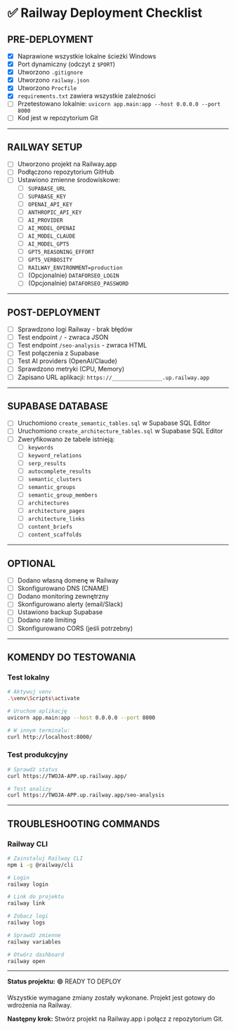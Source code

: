 # ✅ Railway Deployment Checklist

## PRE-DEPLOYMENT

- [x] Naprawione wszystkie lokalne ścieżki Windows
- [x] Port dynamiczny (odczyt z `$PORT`)
- [x] Utworzono `.gitignore`
- [x] Utworzono `railway.json`
- [x] Utworzono `Procfile`
- [x] `requirements.txt` zawiera wszystkie zależności
- [ ] Przetestowano lokalnie: `uvicorn app.main:app --host 0.0.0.0 --port 8000`
- [ ] Kod jest w repozytorium Git

---

## RAILWAY SETUP

- [ ] Utworzono projekt na Railway.app
- [ ] Podłączono repozytorium GitHub
- [ ] Ustawiono zmienne środowiskowe:
  - [ ] `SUPABASE_URL`
  - [ ] `SUPABASE_KEY`
  - [ ] `OPENAI_API_KEY`
  - [ ] `ANTHROPIC_API_KEY`
  - [ ] `AI_PROVIDER`
  - [ ] `AI_MODEL_OPENAI`
  - [ ] `AI_MODEL_CLAUDE`
  - [ ] `AI_MODEL_GPT5`
  - [ ] `GPT5_REASONING_EFFORT`
  - [ ] `GPT5_VERBOSITY`
  - [ ] `RAILWAY_ENVIRONMENT=production`
  - [ ] (Opcjonalnie) `DATAFORSEO_LOGIN`
  - [ ] (Opcjonalnie) `DATAFORSEO_PASSWORD`

---

## POST-DEPLOYMENT

- [ ] Sprawdzono logi Railway - brak błędów
- [ ] Test endpoint `/` - zwraca JSON
- [ ] Test endpoint `/seo-analysis` - zwraca HTML
- [ ] Test połączenia z Supabase
- [ ] Test AI providers (OpenAI/Claude)
- [ ] Sprawdzono metryki (CPU, Memory)
- [ ] Zapisano URL aplikacji: `https://________________.up.railway.app`

---

## SUPABASE DATABASE

- [ ] Uruchomiono `create_semantic_tables.sql` w Supabase SQL Editor
- [ ] Uruchomiono `create_architecture_tables.sql` w Supabase SQL Editor
- [ ] Zweryfikowano że tabele istnieją:
  - [ ] `keywords`
  - [ ] `keyword_relations`
  - [ ] `serp_results`
  - [ ] `autocomplete_results`
  - [ ] `semantic_clusters`
  - [ ] `semantic_groups`
  - [ ] `semantic_group_members`
  - [ ] `architectures`
  - [ ] `architecture_pages`
  - [ ] `architecture_links`
  - [ ] `content_briefs`
  - [ ] `content_scaffolds`

---

## OPTIONAL

- [ ] Dodano własną domenę w Railway
- [ ] Skonfigurowano DNS (CNAME)
- [ ] Dodano monitoring zewnętrzny
- [ ] Skonfigurowano alerty (email/Slack)
- [ ] Ustawiono backup Supabase
- [ ] Dodano rate limiting
- [ ] Skonfigurowano CORS (jeśli potrzebny)

---

## KOMENDY DO TESTOWANIA

### Test lokalny
```bash
# Aktywuj venv
.\venv\Scripts\activate

# Uruchom aplikację
uvicorn app.main:app --host 0.0.0.0 --port 8000

# W innym terminalu:
curl http://localhost:8000/
```

### Test produkcyjny
```bash
# Sprawdź status
curl https://TWOJA-APP.up.railway.app/

# Test analizy
curl https://TWOJA-APP.up.railway.app/seo-analysis
```

---

## TROUBLESHOOTING COMMANDS

### Railway CLI
```bash
# Zainstaluj Railway CLI
npm i -g @railway/cli

# Login
railway login

# Link do projektu
railway link

# Zobacz logi
railway logs

# Sprawdź zmienne
railway variables

# Otwórz dashboard
railway open
```

---

**Status projektu:** 🟢 READY TO DEPLOY

Wszystkie wymagane zmiany zostały wykonane.
Projekt jest gotowy do wdrożenia na Railway.

**Następny krok:** Stwórz projekt na Railway.app i połącz z repozytorium Git.

